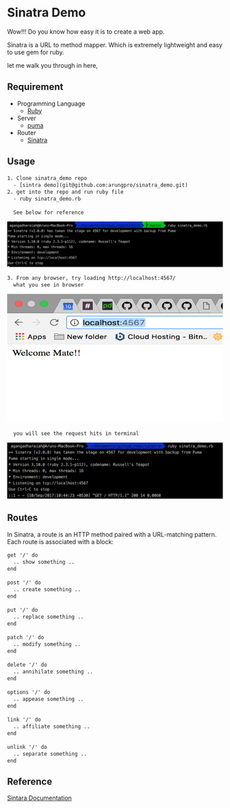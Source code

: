 # Sinatra Demo
Wow!!! Do you know how easy it is to create a web app.

Sinatra is a URL to method mapper. Which is extremely lightweight and
easy to use gem for ruby.

let me walk you through in here,

## Requirement
  * Programming Language
    - [Ruby](https://www.ruby-lang.org/en/downloads/)
  * Server
    - [puma](https://github.com/puma/puma)
  * Router
    - [Sinatra](https://github.com/sinatra/sinatra)
    
## Usage
    1. Clone sinatra_demo repo
      - [sintra demo](git@github.com:arungpro/sinatra_demo.git)
    2. get into the repo and run ruby file
      - ruby sinatra_demo.rb
      
      See below for reference
<img src="https://github.com/arungpro/sinatra_demo/blob/master/term1.png">

    3. From any browser, try loading http://localhost:4567/
      what you see in browser
     
<img src="https://github.com/arungpro/sinatra_demo/blob/master/browser.png" width="100%" height="300px">


      you will see the request hits in terminal
<img src="https://github.com/arungpro/sinatra_demo/blob/master/term2.png">
    
    
## Routes
   In Sinatra, a route is an HTTP method paired with a URL-matching pattern. Each route is associated with a block:
   
    get '/' do
      .. show something ..
    end

    post '/' do
      .. create something ..
    end

    put '/' do
      .. replace something ..
    end

    patch '/' do
      .. modify something ..
    end

    delete '/' do
      .. annihilate something ..
    end

    options '/' do
      .. appease something ..
    end

    link '/' do
      .. affiliate something ..
    end

    unlink '/' do
      .. separate something ..
    end
    
 ## Reference
 [Sintara Documentation](https://github.com/sinatra/sinatra)
    
